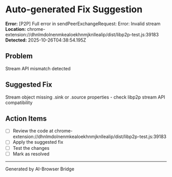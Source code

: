 # Auto-generated Fix Suggestion

**Error:** [P2P] Full error in sendPeerExchangeRequest: Error: Invalid stream
**Location:** chrome-extension://dhnlmdolnenmkealoekhnmjknllealip/dist/libp2p-test.js:39183
**Detected:** 2025-10-26T04:38:54.195Z

## Problem
Stream API mismatch detected

## Suggested Fix
Stream object missing .sink or .source properties - check libp2p stream API compatibility

## Action Items
- [ ] Review the code at chrome-extension://dhnlmdolnenmkealoekhnmjknllealip/dist/libp2p-test.js:39183
- [ ] Apply the suggested fix
- [ ] Test the changes
- [ ] Mark as resolved

---
Generated by AI-Browser Bridge
